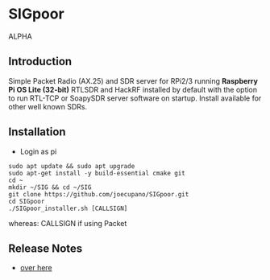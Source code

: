 # SIGpoor

ALPHA

## Introduction

Simple Packet Radio (AX.25) and SDR server for RPi2/3 running **Raspberry Pi OS Lite (32-bit)**
RTLSDR and HackRF installed by default with the option to run RTL-TCP or SoapySDR server
software on startup. Install available for other well known SDRs.

## Installation

- Login as pi 

```
sudo apt update && sudo apt upgrade
sudo apt-get install -y build-essential cmake git
cd ~
mkdir ~/SIG && cd ~/SIG
git clone https://github.com/joecupano/SIGpoor.git
cd SIGpoor
./SIGpoor_installer.sh [CALLSIGN]
```

 whereas:
            CALLSIGN if using Packet

## Release Notes
* [over here](RELEASE_NOTES.md)
